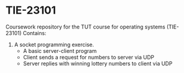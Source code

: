 # TIE-23101
Coursework repository for the TUT course for operating systems (TIE-23101)
Contains:
1. A socket programming exercise.
	* A basic server-client program
	* Client sends a request for numbers to server via UDP
	* Server replies with winning lottery numbers to client via UDP
